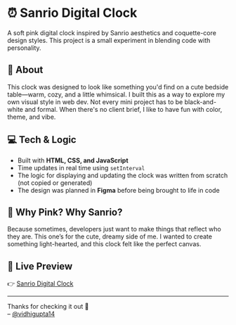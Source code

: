 # ⏰ Sanrio Digital Clock

A soft pink digital clock inspired by Sanrio aesthetics and coquette-core design styles. This project is a small experiment in blending code with personality.

## 🌸 About

This clock was designed to look like something you'd find on a cute bedside table—warm, cozy, and a little whimsical. I built this as a way to explore my own visual style in web dev. Not every mini project has to be black-and-white and formal. When there's no client brief, I like to have fun with color, theme, and vibe.

## 💻 Tech & Logic

- Built with **HTML, CSS, and JavaScript**
- Time updates in real time using `setInterval`
- The logic for displaying and updating the clock was written from scratch (not copied or generated)
- The design was planned in **Figma** before being brought to life in code

## 🎨 Why Pink? Why Sanrio?

Because sometimes, developers just want to make things that reflect who they are. This one’s for the cute, dreamy side of me. I wanted to create something light-hearted, and this clock felt like the perfect canvas.

## 🔗 Live Preview

👉 [Sanrio Digital Clock](https://vidhigupta14.github.io/Sanrio-Digital-Clock/)

---

Thanks for checking it out 🌷  
– [@vidhigupta14](https://github.com/vidhigupta14)

